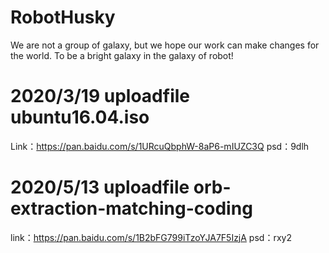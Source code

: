 # RobotHusky
We are not a group of galaxy, but we hope our work can make changes for the world. To be a bright galaxy in the galaxy of robot!
# 2020/3/19 uploadfile ubuntu16.04.iso
Link：https://pan.baidu.com/s/1URcuQbphW-8aP6-mIUZC3Q 
psd：9dlh 
# 2020/5/13 uploadfile orb-extraction-matching-coding
link：https://pan.baidu.com/s/1B2bFG799iTzoYJA7F5IzjA 
psd：rxy2
